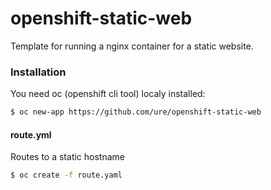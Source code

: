 # openshift-static-web

Template for running a nginx container for a static website.

### Installation

You need oc (openshift cli tool) localy installed:

```sh
$ oc new-app https://github.com/ure/openshift-static-web
```

#### route.yml

Routes to a static hostname

```sh
$ oc create -f route.yaml
```
